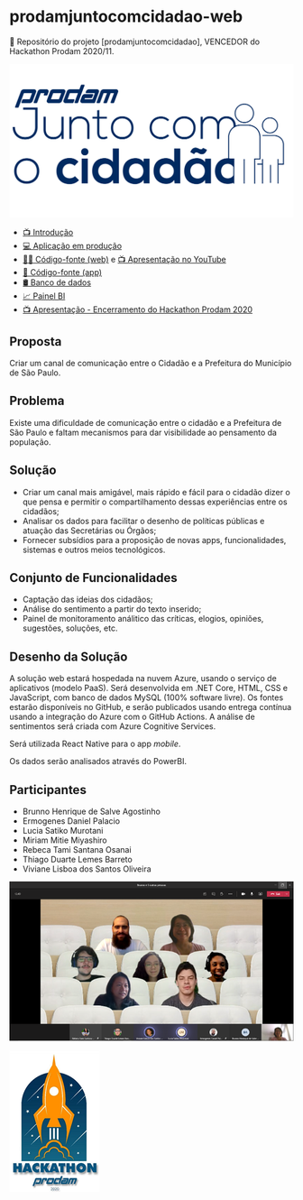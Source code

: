 # prodamjuntocomcidadao-web

🥇 Repositório do projeto [prodamjuntocomcidadao], VENCEDOR do Hackathon Prodam 2020/11.

![Prodam Junto com Cidadão](wwwroot/logo.juntocomocidadao-dark.svg)

- [📺 Introdução](https://youtu.be/gFL4ylVJzU0)
- [💻 Aplicação em produção](https://prodamjuntocomcidadao.azurewebsites.net/)
- [🐱‍💻 Código-fonte (web)](https://github.com/ermogenes/prodamjuntocomcidadao-web) e [📺 Apresentação no YouTube](https://youtu.be/NC6BnqZn5Z8)
- [📱 Código-fonte (app)](https://github.com/thidulb/Junto-com-cidadao-App)
- [🛢 Banco de dados](https://github.com/ermogenes/prodamjuntocomcidadao-mysql)
- [📈 Painel BI](https://app.powerbi.com/groups/dab57a6a-1238-49b9-9e77-dded825672e1/reports/00de1a4a-b1b6-4b1e-96aa-c8b65fc9fb81/ReportSection)
- [📺 Apresentação - Encerramento do Hackathon Prodam 2020](https://youtu.be/rmdAEXU9cJI)
## Proposta

Criar um canal de comunicação entre o Cidadão e a Prefeitura do Município de São Paulo.

## Problema

Existe uma dificuldade de comunicação entre o cidadão e a Prefeitura de São Paulo e faltam mecanismos para dar visibilidade ao pensamento da população.

## Solução

* Criar um canal mais amigável, mais rápido e fácil para o cidadão dizer o que pensa e permitir o compartilhamento dessas experiências entre os cidadãos;
* Analisar os dados para facilitar o desenho de políticas públicas e atuação das Secretárias ou Órgãos;
* Fornecer subsídios para a proposição de novas apps, funcionalidades, sistemas e outros meios tecnológicos.

## Conjunto de Funcionalidades

* Captação das ideias dos cidadãos;
* Análise do sentimento a partir do texto inserido;
* Painel de monitoramento análitico das críticas, elogios, opiniões, sugestões, soluções, etc.

## Desenho da Solução

A solução web estará hospedada na nuvem Azure, usando o serviço de aplicativos (modelo PaaS). Será desenvolvida em .NET Core, HTML, CSS e JavaScript, com banco de dados MySQL (100% software livre). Os fontes estarão disponíveis no GitHub, e serão publicados usando entrega contínua usando a integração do Azure com o GitHub Actions. A análise de sentimentos será criada com Azure Cognitive Services.

Será utilizada React Native para o app _mobile_.

Os dados serão analisados através do PowerBI.

## Participantes

- Brunno Henrique de Salve Agostinho
- Ermogenes Daniel Palacio
- Lucia Satiko Murotani
- Miriam Mitie Miyashiro
- Rebeca Tami Santana Osanai
- Thiago Duarte Lemes Barreto
- Viviane Lisboa dos Santos Oliveira

![Equipe - Teams](wwwroot/equipe-teams.png)

![Hackathon Prodam 2020](wwwroot/logo.hackathon2020.png)
